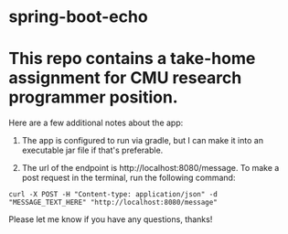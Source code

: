 # spring-boot-echo
<h1>This repo contains a take-home assignment for CMU research programmer position.</h1>
Here are a few additional notes about the app: 

1) The app is configured to run via gradle, but I can make it into
an executable jar file if that's preferable. 

2) The url of the endpoint is http://localhost:8080/message. 
To make a post request in the terminal, run the following command: 

`curl -X POST -H "Content-type: application/json" -d "MESSAGE_TEXT_HERE" "http://localhost:8080/message"`

Please let me know if you have any questions, thanks! 

